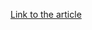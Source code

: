 [Link to the article](https://thehackernews.com/2024/10/researchers-uncover-vulnerabilities-in.html)

